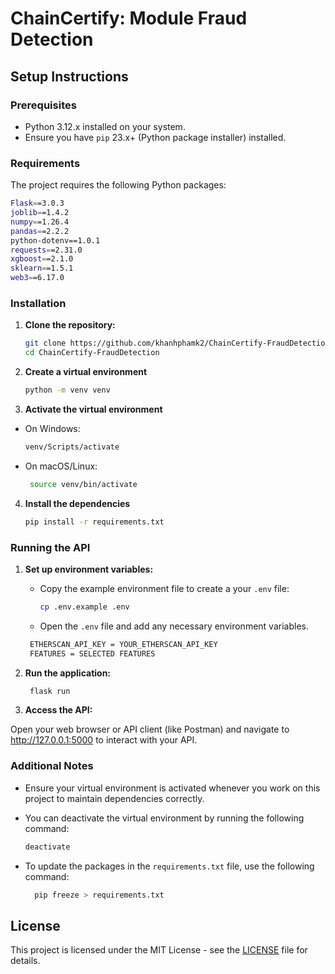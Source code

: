 # ChainCertify: Module Fraud Detection

## Setup Instructions

### Prerequisites

- Python 3.12.x installed on your system.
- Ensure you have `pip` 23.x+ (Python package installer) installed.

### Requirements
The project requires the following Python packages:
```sh
Flask==3.0.3
joblib==1.4.2
numpy==1.26.4
pandas==2.2.2
python-dotenv==1.0.1
requests==2.31.0
xgboost==2.1.0
sklearn==1.5.1
web3==6.17.0
```


### Installation

1. **Clone the repository:**

   ```sh
   git clone https://github.com/khanhphamk2/ChainCertify-FraudDetection.git
   cd ChainCertify-FraudDetection
   
2. **Create a virtual environment**
   ```sh
   python -m venv venv
   
3. **Activate the virtual environment**
- On Windows:
   ```sh
   venv/Scripts/activate
- On macOS/Linux:
   ```bash
    source venv/bin/activate
4. **Install the dependencies**
   ```sh
   pip install -r requirements.txt
### Running the API
1. **Set up environment variables:**

   - Copy the example environment file to create a your `.env` file:

     ```sh
     cp .env.example .env
     ```
   - Open the `.env` file and add any necessary environment variables.

   ```sh
    ETHERSCAN_API_KEY = YOUR_ETHERSCAN_API_KEY
    FEATURES = SELECTED FEATURES

2. **Run the application:**

   ```sh
    flask run
    ```
3. **Access the API:**

Open your web browser or API client (like Postman) and navigate to http://127.0.0.1:5000 to interact with your API.

### Additional Notes

- Ensure your virtual environment is activated whenever you work on this project to maintain dependencies correctly.

- You can deactivate the virtual environment by running the following command:

  ```sh
  deactivate
  ```
- To update the packages in the `requirements.txt` file, use the following command:

  ```sh
    pip freeze > requirements.txt
    ```

## License

This project is licensed under the MIT License - see the [LICENSE](LICENSE) file for details.